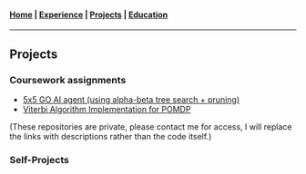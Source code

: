 #### [Home](https://jeremyjang22.github.io) |  [Experience](Experience.md) | [Projects](Projects.md) | [Education](Education.md)
___________
## Projects

### Coursework assignments  
- [5x5 GO AI agent (using alpha-beta tree search + pruning)](https://github.com/jeremyjang22/Little-GO-5x5)
- [Viterbi Algorithm Implementation for POMDP](https://github.com/jeremyjang22/POMDP-Temporal_Reasoning)

(These repositories are private, please contact me for access, I will replace the links with descriptions rather than the code itself.)

### Self-Projects
